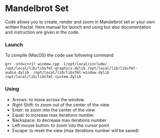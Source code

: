 # Mandelbrot Set

Code allows you to create, render and zoom in Mandelbrot set or your own written fractal.
Here manual for launch and using but also documentation and instruction are given in the code.

### Launch
To compile (MacOS) the code use following command

``
g++ -std=c++17 window.cpp -I/opt/local/include/ /opt/local/lib/libsfml-graphics.dylib /opt/local/lib/libsfml-audio.dylib  /opt/local/lib/libsfml-window.dylib /opt/local/lib/libsfml-system.dylib
``

### Using
 * Arrows: 					    to move across the window.
 * Right Shift: 			  to zoom out of the center of the view
 * Enter: 					    to zoom into the center of the view
 * Equal: 					    to increase max iterations number
 * Backspace: 				  to decrease max iterations number
 * Left mouse button: 	to zoom into the cursor point
 * Escape:					    to reset the view (max iterations number will be saved)


